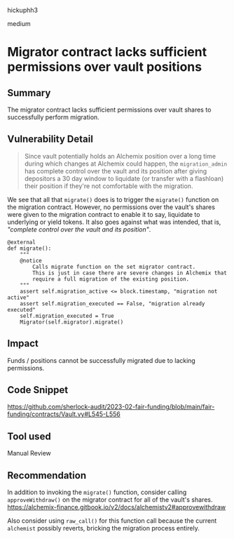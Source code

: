 hickuphh3

medium

# Migrator contract lacks sufficient permissions over vault positions

## Summary
The migrator contract lacks sufficient permissions over vault shares to successfully perform migration.

## Vulnerability Detail
> Since vault potentially holds an Alchemix position over a long time during which changes at Alchemix could happen, the `migration_admin` has complete control over the vault and its position after giving depositors a 30 day window to liquidate (or transfer with a flashloan) their position if they're not comfortable with the migration.

We see that all that `migrate()` does is to trigger the `migrate()` function on the migration contract. However, no permissions over the vault's shares were given to the migration contract to enable it to say, liquidate to underlying or yield tokens. It also goes against what was intended, that is, _"complete control over the vault and its position"_.

```vyper
@external
def migrate():
    """
    @notice
        Calls migrate function on the set migrator contract.
        This is just in case there are severe changes in Alchemix that
        require a full migration of the existing position.
    """
    assert self.migration_active <= block.timestamp, "migration not active"
    assert self.migration_executed == False, "migration already executed"
    self.migration_executed = True
    Migrator(self.migrator).migrate()
```

## Impact
Funds / positions cannot be successfully migrated due to lacking permissions.

## Code Snippet
https://github.com/sherlock-audit/2023-02-fair-funding/blob/main/fair-funding/contracts/Vault.vy#L545-L556

## Tool used
Manual Review

## Recommendation
In addition to invoking the `migrate()` function, consider calling `approveWithdraw()` on the migrator contract for all of the vault's shares.
https://alchemix-finance.gitbook.io/v2/docs/alchemistv2#approvewithdraw

Also consider using `raw_call()` for this function call because the current `alchemist` possibly reverts, bricking the migration process entirely.